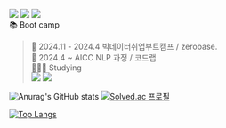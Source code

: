 <a href="https://gentleken.tistory.com/" target="_blank"><img src="https://img.shields.io/badge/Tistory-8904B1?style= for-the-badge&logo=tistory&logoColor=FFFFFFF"/></a> <img src="https://img.shields.io/badge/djman8787@gmail.com-FFFFFF?style= for-the-badge&logo=gmail&logoColor=EA4335"/> <img src="https://img.shields.io/badge/Portfolio-FFFFFF?style= for-the-badge&logo=notion&logoColor=000000"/>     
📚 Boot camp
> 🌱 2024.11 - 2024.4 빅데이터취업부트캠프 / zerobase.      
> 🌱 2024.4 ~ AICC NLP 과정 / 코드랩      
👨🏻‍💻 Studying     
> <img src="https://img.shields.io/badge/Python-F5A9F2?style= for-the-badge&logo=python&logoColor=FFFFFF"/> <img src="https://img.shields.io/badge/Python-F5A9F2?style= for-the-badge&logo=python&logoColor=FFFFFF"/> 


<!--
**Worldofgentleken/Worldofgentleken** is a ✨ _special_ ✨ repository because its `README.md` (this file) appears on your GitHub profile.

Here are some ideas to get you started:

- 🔭 I’m currently working on ...
- 🌱 I’m currently learning ...
- 👯 I’m looking to collaborate on ...
- 🤔 I’m looking for help with ...
- 💬 Ask me about ...
- 📫 How to reach me: ...
- 😄 Pronouns: ...
- ⚡ Fun fact: ...
-->
![Anurag's GitHub stats](https://github-readme-stats.vercel.app/api?username=Worldofgentleken&show_icons=true&theme=ambient_gradient) [![Solved.ac
프로필](http://mazassumnida.wtf/api/v2/generate_badge?boj=djman8787)](https://solved.ac/djman8787)

[![Top Langs](https://github-readme-stats.vercel.app/api/top-langs/?username=Worldofgentleken&layout=donut)](https://github.com/Worldofgentleken/github-readme-stats)
